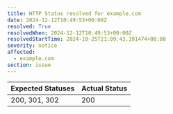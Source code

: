 ```yaml
---
title: HTTP Status resolved for example.com
date: 2024-12-12T10:49:53+00:00Z
resolved: True
resolvedWhen: 2024-12-12T10:49:53+00:00Z
resolvedStartTime: 2024-10-25T21:09:43.191474+00:00
severity: notice
affected:
  - example.com
section: issue
---
```


| Expected Statuses | Actual Status  |
|-------------------|----------------|
| 200, 301, 302 | 200 |
